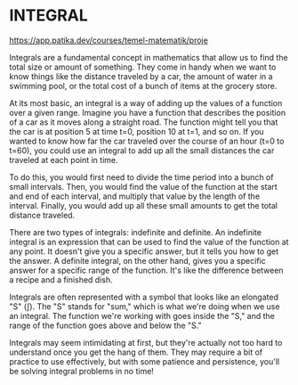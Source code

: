 # INTEGRAL

https://app.patika.dev/courses/temel-matematik/proje

Integrals are a fundamental concept in mathematics that allow us to find the total size or amount of something. They come in handy when we want to know things like the distance traveled by a car, the amount of water in a swimming pool, or the total cost of a bunch of items at the grocery store.

At its most basic, an integral is a way of adding up the values of a function over a given range. Imagine you have a function that describes the position of a car as it moves along a straight road. The function might tell you that the car is at position 5 at time t=0, position 10 at t=1, and so on. If you wanted to know how far the car traveled over the course of an hour (t=0 to t=60), you could use an integral to add up all the small distances the car traveled at each point in time.

To do this, you would first need to divide the time period into a bunch of small intervals. Then, you would find the value of the function at the start and end of each interval, and multiply that value by the length of the interval. Finally, you would add up all these small amounts to get the total distance traveled.

There are two types of integrals: indefinite and definite. An indefinite integral is an expression that can be used to find the value of the function at any point. It doesn't give you a specific answer, but it tells you how to get the answer. A definite integral, on the other hand, gives you a specific answer for a specific range of the function. It's like the difference between a recipe and a finished dish.

Integrals are often represented with a symbol that looks like an elongated "S" (∫). The "S" stands for "sum," which is what we're doing when we use an integral. The function we're working with goes inside the "S," and the range of the function goes above and below the "S."

Integrals may seem intimidating at first, but they're actually not too hard to understand once you get the hang of them. They may require a bit of practice to use effectively, but with some patience and persistence, you'll be solving integral problems in no time!